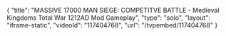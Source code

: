 {
    "title": "MASSIVE 17000 MAN SIEGE: COMPETITVE BATTLE - Medieval Kingdoms Total War 1212AD Mod Gameplay",
    "type": "solo",
    "layout": "iframe-static",
    "videoId": "117404768",
    "url": "\/tvpembed\/117404768"
}
